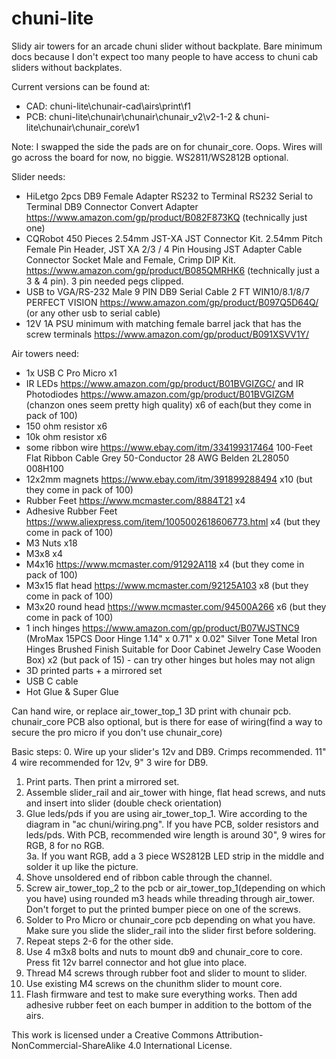 # chuni-lite
Slidy air towers for an arcade chuni slider without backplate.  Bare minimum docs because I don't expect too many people to have access to chuni cab sliders without backplates.

Current versions can be found at:
- CAD: chuni-lite\chunair-cad\airs\print\f1
- PCB: chuni-lite\chunair\chunair\chunair_v2\v2-1-2 & chuni-lite\chunair\chunair_core\v1

Note: I swapped the side the pads are on for chunair_core.  Oops.  Wires will go across the board for now, no biggie.  WS2811/WS2812B optional.

Slider needs:
- HiLetgo 2pcs DB9 Female Adapter RS232 to Terminal RS232 Serial to Terminal DB9 Connector Convert Adapter https://www.amazon.com/gp/product/B082F873KQ (technically just one)
- CQRobot 450 Pieces 2.54mm JST-XA JST Connector Kit. 2.54mm Pitch Female Pin Header, JST XA 2/3 / 4 Pin Housing JST Adapter Cable Connector Socket Male and Female, Crimp DIP Kit. https://www.amazon.com/gp/product/B085QMRHK6 (technically just a 3 & 4 pin).  3 pin needed pegs clipped.
- USB to VGA/RS-232 Male 9 PIN DB9 Serial Cable 2 FT WIN10/8.1/8/7 PERFECT VISION https://www.amazon.com/gp/product/B097Q5D64Q/ (or any other usb to serial cable)
- 12V 1A PSU minimum with matching female barrel jack that has the screw terminals https://www.amazon.com/gp/product/B091XSVV1Y/

Air towers need:
- 1x USB C Pro Micro x1
- IR LEDs https://www.amazon.com/gp/product/B01BVGIZGC/ and IR Photodiodes https://www.amazon.com/gp/product/B01BVGIZGM (chanzon ones seem pretty high quality) x6 of each(but they come in pack of 100)
- 150 ohm resistor x6
- 10k ohm resistor x6
- some ribbon wire https://www.ebay.com/itm/334199317464 100-Feet Flat Ribbon Cable Grey 50-Conductor 28 AWG Belden 2L28050 008H100
- 12x2mm magnets https://www.ebay.com/itm/391899288494 x10 (but they come in pack of 100)
- Rubber Feet https://www.mcmaster.com/8884T21 x4
- Adhesive Rubber Feet https://www.aliexpress.com/item/1005002618606773.html x4 (but they come in pack of 100)
- M3 Nuts x18
- M3x8 x4
- M4x16 https://www.mcmaster.com/91292A118 x4 (but they come in pack of 100)
- M3x15 flat head https://www.mcmaster.com/92125A103 x8 (but they come in pack of 100)
- M3x20 round head https://www.mcmaster.com/94500A266 x6 (but they come in pack of 100)
- 1 inch hinges https://www.amazon.com/gp/product/B07WJSTNC9 (MroMax 15PCS Door Hinge 1.14" x 0.71" x 0.02" Silver Tone Metal Iron Hinges Brushed Finish Suitable for Door Cabinet Jewelry Case Wooden Box) x2 (but pack of 15) - can try other hinges but holes may not align
- 3D printed parts + a mirrored set
- USB C cable
- Hot Glue & Super Glue

Can hand wire, or replace air_tower_top_1 3D print with chunair pcb.  chunair_core PCB also optional, but is there for ease of wiring(find a way to secure the pro micro if you don't use chunair_core)

Basic steps:
0. Wire up your slider's 12v and DB9.  Crimps recommended.  11" 4 wire recommended for 12v, 9" 3 wire for DB9.
1. Print parts.  Then print a mirrored set.
2. Assemble slider_rail and air_tower with hinge, flat head screws, and nuts and insert into slider (double check orientation)
3. Glue leds/pds if you are using air_tower_top_1.  Wire according to the diagram in "ac chuni/wiring.png".  If you have PCB, solder resistors and leds/pds.  With PCB, recommended wire length is around 30", 9 wires for RGB, 8 for no RGB.  
3a. If you want RGB, add a 3 piece WS2812B LED strip in the middle and solder it up like the picture.
4. Shove unsoldered end of ribbon cable through the channel.
5. Screw air_tower_top_2 to the pcb or air_tower_top_1(depending on which you have) using rounded m3 heads while threading through air_tower.  Don't forget to put the printed bumper piece on one of the screws.
6. Solder to Pro Micro or chunair_core pcb depending on what you have.  Make sure you slide the slider_rail into the slider first before soldering.
7. Repeat steps 2-6 for the other side.
8. Use 4 m3x8 bolts and nuts to mount db9 and chunair_core to core.  Press fit 12v barrel connector and hot glue into place.
9. Thread M4 screws through rubber foot and slider to mount to slider.
10. Use existing M4 screws on the chunithm slider to mount core.
11. Flash firmware and test to make sure everything works.  Then add adhesive rubber feet on each bumper in addition to the bottom of the airs.

This work is licensed under a Creative Commons Attribution-NonCommercial-ShareAlike 4.0 International License.
